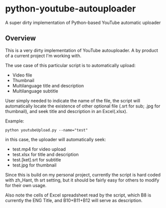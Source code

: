 # python-youtube-autouploader
A super dirty implementation of Python-based YouTube automatic uploader

## Overview
This is a very dirty implementation of YouTube autouploader. A by product of a current project I'm working with.

The use case of this particular script is to automatically upload:

- Video file
- Thumbnail
- Multilanguage title and description
- Multilanguage subtitle

User simply needed to indicate the name of the file, the script will automatically locate the existence of other optional file (.srt for sub; .jpg for thumbnail), and seek title and description in an Excel(.xlsx).

Example:

```
python youtubeUpload.py --name="test"
```

in this case, the uploader will automatically seek:

- test.mp4 for video upload
- test.xlsx for title and description
- test.[ket].srt for subtitle
- test.jpg for thumbnail

Since this is build on my personal project, currently the script is hard coded with zh_Hant, th srt setting, but it should be fairly easy for others to modify for their own usage.

Also note the cells of Excel spreadsheet read by the script, which B8 is currently the ENG Title, and B10+B11+B12 will serve as description.
